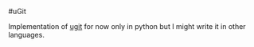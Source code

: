 #uGit

Implementation of [ugit](https://www.leshenko.net/p/ugit/) for now only in python but I might write it in other languages.
